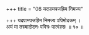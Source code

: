 +++
title = "08 यदपामपजह्रिम निमज्य"

+++
यदपामपजह्रिम निमज्य पपिमोदकम् ।  
अयं मा तस्मादोदनः पवित्रः पात्वंहसः ॥ १० ॥